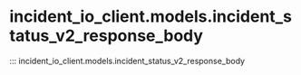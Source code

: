 # incident_io_client.models.incident_status_v2_response_body

::: incident_io_client.models.incident_status_v2_response_body
